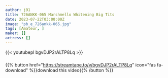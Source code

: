 ```yaml
---
author: j91
title: 726ANKK-065 Marshmello Whitening Big Tits
date: 2023-07-22T03:00:00Z
image: "pb_e_726ankk-065.jpg"
tags: [Amateur, ]
maker: []
actress: []
---
```



{{< youtubepl bgvDJP2rALTP8Lq >}}
###

{{% button href="https://streamtape.to/v/bgvDJP2rALTP8Lq" icon="fas fa-download" %}}download this video{{% /button %}}

